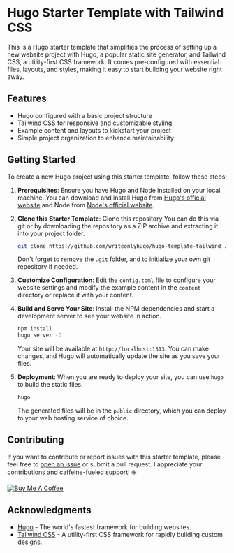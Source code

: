 # Hugo Starter Template with Tailwind CSS

This is a Hugo starter template that simplifies the process of setting up a new
website project with Hugo, a popular static site generator, and Tailwind CSS, a
utility-first CSS framework. It comes pre-configured with essential files,
layouts, and styles, making it easy to start building your website right away.

## Features

- Hugo configured with a basic project structure
- Tailwind CSS for responsive and customizable styling
- Example content and layouts to kickstart your project
- Simple project organization to enhance maintainability

## Getting Started

To create a new Hugo project using this starter template, follow these steps:

1. **Prerequisites**: Ensure you have Hugo and Node installed on your local
   machine. You can download and install Hugo from [Hugo's official
   website](https://gohugo.io/getting-started/installing/) and Node from
   [Node's official website](https://nodejs.org/).

3. **Clone this Starter Template**: Clone this repository You can do this via
   git or by downloading the repository as a ZIP archive and extracting it into
   your project folder.

   ```bash
   git clone https://github.com/writeonlyhugo/hugo-template-tailwind .
   ```
   
   Don't forget to remove the `.git` folder, and to initialize your own git
   repository if needed.

5. **Customize Configuration**: Edit the `config.toml` file to configure your
   website settings and modify the example content in the `content` directory
   or replace it with your content.

6. **Build and Serve Your Site**: Install the NPM dependencies and start a
   development server to see your website in action.

   ```bash
   npm install
   hugo server -D
   ```

   Your site will be available at `http://localhost:1313`. You can make
   changes, and Hugo will automatically update the site as you save your files.

7. **Deployment**:
   When you are ready to deploy your site, you can use `hugo` to build the
   static files.

   ```bash
   hugo
   ```

   The generated files will be in the `public` directory, which you can deploy
   to your web hosting service of choice.

## Contributing

If you want to contribute or report issues with this starter template, please
feel free to [open an
issue](https://github.com/writeonlyhugo/hugo-template-tailwind/issues) or submit
a pull request. I appreciate your contributions and caffeine-fueled support! ☕

[![Buy Me A Coffee](https://www.buymeacoffee.com/assets/img/custom_images/yellow_img.png)](https://www.buymeacoffee.com/writeonlycode)

## Acknowledgments

- [Hugo](https://gohugo.io/) - The world's fastest framework for building
  websites.
- [Tailwind CSS](https://tailwindcss.com/) - A utility-first CSS framework for
  rapidly building custom designs.


